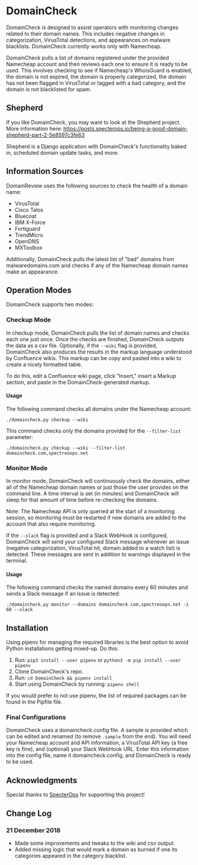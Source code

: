 # DomainCheck

DomainCheck is designed to assist operators with monitoring changes related to their domain names. This includes negative changes in categorization, VirusTotal detections, and appearances on malware blacklists. DomainCheck currently works only with Namecheap.

DomainCheck pulls a list of domains registered under the provided Namecheap account and then reviews each one to ensure it is ready to be used. This involves checking to see if Namecheap's WhoisGuard is enabled, the domain is not expired, the domain is properly categorized, the domain has not been flagged in VirusTotal or tagged with a bad category, and the domain is not blacklisted for spam.

## Shepherd

If you like DomainCheck, you may want to look at the Shepherd project. More information here: https://posts.specterops.io/being-a-good-domain-shepherd-part-2-5e8597c3fe63

Shepherd is a Django application with DomainCheck's functionality baked in, scheduled domain update tasks, and more.

## Information Sources

DomainReview uses the following sources to check the health of a domain name:

* VirusTotal
* Cisco Talos
* Bluecoat
* IBM X-Force
* Fortiguard
* TrendMicro
* OpenDNS
* MXToolbox

Additionally, DomainCheck pulls the latest list of "bad" domains from malwaredomains.com and checks if any of the Namecheap domain names make an appearance.

## Operation Modes

DomainCheck supports two modes:

### Checkup Mode

In checkup mode, DomainCheck pulls the list of domain names and checks each one just once. Once the checks are finished, DomainCheck outputs the data as a csv file. Optionally, if the `--wiki` flag is provided, DomainCheck also produces the results in the markup language understood by Confluence wikis. This markup can be copy and pasted into a wiki to create a nicely formatted table.

To do this, edit a Confluence wiki page, click "Insert," insert a Markup section, and paste in the DomainCheck-generated markup.

#### Usage

The following command checks all domains under the Namecheap account:

`./domaincheck.py checkup --wiki`

This command checks only the domains provided for the `--filter-list` parameter:

`./domaincheck.py checkup --wiki --filter-list domaincheck.com,spectreoops.net`

### Monitor Mode

In monitor mode, DomainCheck will continuously check the domains, either all of the Namecheap domain names or just those the user provides on the command line. A time interval is set (in minutes) and DomainCheck will sleep for that amount of time before re-checking the domains.

Note: The Namecheap API is only queried at the start of a monitoring session, so monitoring must be restarted if new domains are added to the account that also require monitoring.

If the `--slack` flag is provided and a Slack WebHook is configured, DomainCheck will send your configured Slack message whenever an issue (negative categorization, VirusTotal hit, domain added to a watch list) is detected. These messages are sent in addition to warnings displayed in the terminal.

#### Usage

The following command checks the named domains every 60 minutes and sends a Slack message if an issue is detected:

`./domaincheck.py monitor --domains domaincheck.com,spectreoops.net -i 60 --slack`

## Installation

Using pipenv for managing the required libraries is the best option to avoid Python installations getting mixed-up. Do this:

1. Run: `pip3 install --user pipenv` or `python3 -m pip install --user pipenv`
2. Clone DomainCheck's repo.
3. Run: `cd DomainCheck && pipenv install`
4. Start using DomainCheck by running: `pipenv shell`

If you would prefer to not use pipenv, the list of required packages can be found in the Pipfile file.

### Final Configurations

DomainCheck uses a domaincheck.config file. A sample is provided which can be edited and renamed (to remove `.sample` from the end). You will need your Namecheap account and API information, a VirusTotal API key (a free key is fine), and (optional) your Slack WebHook URL. Enter this information into the config file, name it domaincheck.config, and DomainCheck is ready to be used.

## Acknowledgments

Special thanks to [SpecterOps](https://specterops.io) for supporting this project!

## Change Log

### 21 December 2018

* Made some improvements and tweaks to the wiki and csv output.
* Added missing logic that would mark a domain as burned if one its categories appeared in the category blacklist.